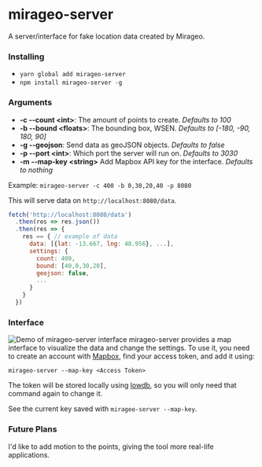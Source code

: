 # mirageo-server
A server/interface for fake location data created by Mirageo.

### Installing
- `yarn global add mirageo-server`
- `npm install mirageo-server -g`

### Arguments
- **-c --count &lt;int>**: The amount of points to create. *Defaults to 100*
- **-b --bound &lt;floats>**: The bounding box, WSEN. *Defaults to [-180, -90, 180, 90]*
- **-g --geojson**: Send data as geoJSON objects. *Defaults to false*
- **-p --port &lt;int>**: Which port the server will run on. *Defaults to 3030*
- **-m --map-key &lt;string>** Add Mapbox API key for the interface. *Defaults to nothing*

Example: 
`mirageo-server -c 400 -b 0,30,20,40 -p 8080`

This will serve data on `http://localhost:8080/data`. 
```js
fetch('http://localhost:8080/data')
  .then(res => res.json())
  .then(res => {
    res == { // example of data
      data: [{lat: -13.667, lng: 48.956}, ...],
      settings: {
        count: 400,
        bound: [40,0,30,20],
        geojson: false,
        ...
      }
    }
  })
```

### Interface
![Demo of mirageo-server interface](http://g.recordit.co/tUtfJRloAj.gif)
mirageo-server provides a map interface to visualize the data and change the settings.
To use it, you need to create an account with [Mapbox](https://www.mapbox.com), find your access token, and add it using: 
```
mirageo-server --map-key <Access Token>
```
The token will be stored locally using [lowdb](https://github.com/typicode/lowdb), so you will only need that command again to change it.

See the current key saved with `mirageo-server --map-key`.



### Future Plans
I'd like to add motion to the points, giving the tool more real-life applications.

